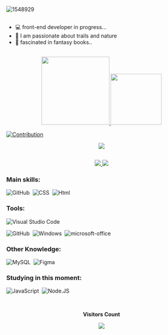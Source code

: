 ![1548929](https://user-images.githubusercontent.com/118301629/210183484-50e8bd76-51b9-4031-995f-1a68165bf547.jpg)

##

- 💻 front-end developer in progress...
- 🌳 I am passionate about trails and nature
- 🧙 fascinated in fantasy books..


##

<div align="center">  
  <a href="https://github.com/wanderson-gyn">
 <img height="180em" src="https://github-readme-stats.vercel.app/api?username=wanderson-gyn&show_icons=true&theme=onedark&include_all_commits=true&count_private=true"/>
  <img height="135em" src="https://github-readme-stats.vercel.app/api/top-langs/?username=wanderson-gyn&layout=compact&langs_count=7&theme=onedark"/>
</div>
  
</div>

![Contribution](https://activity-graph.herokuapp.com/graph?username=wanderson-gyn&theme=gotham&hide_border=true&area=true)

<p align="center">
  <img src="https://github-profile-trophy.vercel.app/?username=wanderson-gyn&theme=dracula&row=2&no-bg=true&column=3&margin-w=15&margin-h=15" />
</p>

##

<div align="center">  
<a href="https://www.instagram.com/wanderson.gyn11/" target="_blank"><img src="https://img.shields.io/badge/-Instagram-%23E4405F?style=for-the-badge&logo=instagram&logoColor=white"</a>
<a href="https://www.linkedin.com/in/wanderson-sousa-522253224/" target="_blank"><img src="https://img.shields.io/badge/-LinkedIn-%230077B5?style=for-the-badge&logo=linkedin&logoColor=white" target="_blank"></a> 
</div>
  
  ### Main skills:
  ![GitHub](https://img.shields.io/badge/-GitHub-0D1117?style=for-the-badge&logo=github&labelColor=0D1117)&nbsp;
  ![CSS](https://img.shields.io/badge/-CSS-0D1117?style=for-the-badge&logo=CSS3&logoColor=1572B6&labelColor=0D1117)&nbsp;
  ![Html](https://img.shields.io/badge/-Html-0D1117?style=for-the-badge&logo=Html5&labelColor=0D1117)&nbsp;
  

### Tools:
![Visual Studio Code](https://img.shields.io/badge/-Visual%20Studio%20Code-0D1117?style=for-the-badge&logo=visual-studio-code&logoColor=007ACC&labelColor=0D1117)&nbsp;
<!-- ![Git](https://img.shields.io/badge/-Git-0D1117?style=for-the-badge&logo=git&labelColor=0D1117)&nbsp; -->
![GitHub](https://img.shields.io/badge/-GitHub-0D1117?style=for-the-badge&logo=github&labelColor=0D1117)&nbsp;
![Windows](https://img.shields.io/badge/-Windows-0D1117?style=for-the-badge&logo=windows&labelColor=0D1117)&nbsp;
![microsoft-office](https://img.shields.io/badge/-microsoft_office-0D1117?style=for-the-badge&logo=microsoft-office&labelColor=0D1117)&nbsp;

### Other Knowledge:
![MySQL](https://img.shields.io/badge/-mysql-0D1117?style=for-the-badge&logo=mysql&labelColor=0D1117)&nbsp;
![Figma](https://img.shields.io/badge/-figma-0D1117?style=for-the-badge&logo=figma&labelColor=0D1117)&nbsp;
  
### Studying in this moment:
![JavaScript](https://img.shields.io/badge/-JavaScript-0D1117?style=for-the-badge&logo=javascript&labelColor=0D1117&textColor=0D1117)&nbsp;
![Node.JS](https://img.shields.io/badge/-Node.JS-0D1117?style=for-the-badge&logo=node.js&labelColor=0D1117&textColor=0D1117)&nbsp;
  
 <div align="center">
  <br><p align="centre"><b>Visitors Count</b></p>  
  <p align="center"><img align="center" src="https://profile-counter.glitch.me/{wanderson-gyn}/count.svg" /></p> <br>
 </div>
  
 

